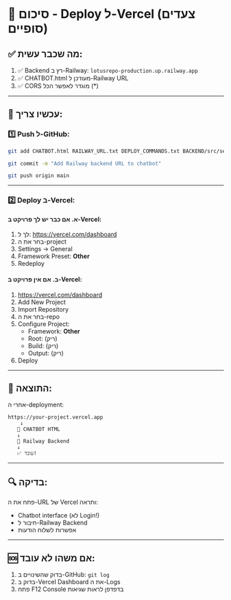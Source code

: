 # 🚀 סיכום - Deploy ל-Vercel (צעדים סופיים)

## ✅ מה שכבר עשית:
1. ✅ Backend רץ ב-Railway: `lotusrepo-production.up.railway.app`
2. ✅ CHATBOT.html מעודכן ל-Railway URL
3. ✅ CORS מוגדר לאפשר הכל (*)

---

## 📝 עכשיו צריך:

### 1️⃣ Push ל-GitHub:

```bash
git add CHATBOT.html RAILWAY_URL.txt DEPLOY_COMMANDS.txt BACKEND/src/server.js BACKEND/src/routes/chat.js BACKEND/src/routes/auth.js BACKEND/src/tests/setup.js BACKEND/package.json package.json .vercelignore

git commit -m "Add Railway backend URL to chatbot"

git push origin main
```

---

### 2️⃣ Deploy ב-Vercel:

#### א. אם כבר יש לך פרויקט ב-Vercel:
1. לך ל: https://vercel.com/dashboard
2. בחר את ה-project
3. Settings → General
4. Framework Preset: **Other**
5. Redeploy

#### ב. אם אין פרויקט ב-Vercel:
1. https://vercel.com/dashboard
2. Add New Project
3. Import Repository
4. בחר את ה-repo
5. Configure Project:
   - Framework: **Other**
   - Root: (ריק)
   - Build: (ריק)
   - Output: (ריק)
6. Deploy

---

## 🎯 התוצאה:

אחרי ה-deployment:
```
https://your-project.vercel.app
    ↓
   🤖 CHATBOT HTML
   ↓
   📡 Railway Backend
   ↓
   ✅ עובד!
```

---

## 🔍 בדיקה:

פתח את ה-URL של Vercel ותראה:
- Chatbot interface (לא Login!)
- חיבור ל-Railway Backend
- אפשרות לשלוח הודעות

---

## 🆘 אם משהו לא עובד:

1. בדוק שהשינויים ב-GitHub: `git log`
2. בדוק ב-Vercel Dashboard את ה-Logs
3. פתח F12 Console בדפדפן לראות שגיאות


